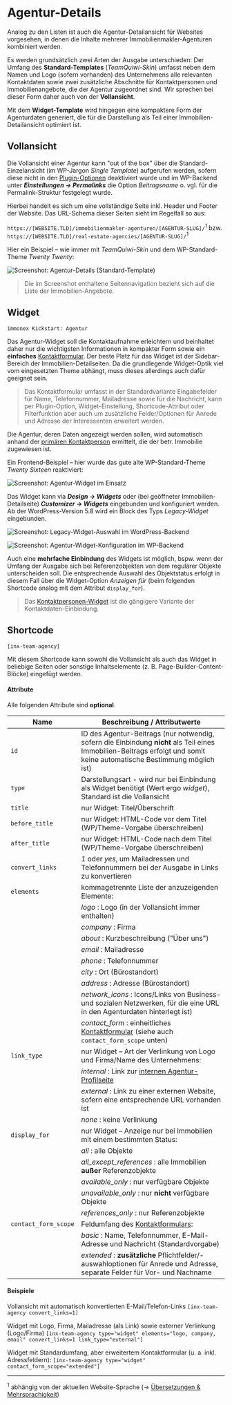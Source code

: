 # Agentur-Details

Analog zu den Listen ist auch die Agentur-Detailansicht für Websites vorgesehen, in denen die Inhalte mehrerer Immobilienmakler-Agenturen kombiniert werden.

Es werden grundsätzlich zwei Arten der Ausgabe unterschieden: Der Umfang des **Standard-Templates** (*TeamQuiwi-Skin*) umfasst neben dem Namen und Logo (sofern vorhanden) des Unternehmens alle relevanten Kontaktdaten sowie zwei zusätzliche Abschnitte für Kontaktpersonen und Immobilienangebote, die der Agentur zugeordnet sind. Wir sprechen bei dieser Form daher auch von der **Vollansicht**.

Mit dem **Widget-Template** wird hingegen eine kompaktere Form der Agenturdaten generiert, die für die Darstellung als Teil einer Immobilien-Detailansicht optimiert ist.

## Vollansicht

Die Vollansicht einer Agentur kann "out of the box" über die Standard-Einzelansicht (im WP-Jargon *Single Template*) aufgerufen werden, sofern diese nicht in den [Plugin-Optionen](../schnellstart/einrichtung?id=agentur-einzelansicht) deaktiviert wurde und im WP-Backend unter ***Einstellungen → Permalinks*** die Option *Beitragsname* o. vgl. für die Permalink-Struktur festgelegt wurde.

Hierbei handelt es sich um eine vollständige Seite inkl. Header und Footer der Website. Das URL-Schema dieser Seiten sieht im Regelfall so aus:

`https://[WEBSITE.TLD]/immobilienmakler-agenturen/[AGENTUR-SLUG]/`<sup>1</sup> bzw. `https://[WEBSITE.TLD]/real-estate-agencies/[AGENTUR-SLUG]/`<sup>1</sup>

Hier ein Beispiel – wie immer mit *TeamQuiwi-Skin* und dem WP-Standard-Theme *Twenty Twenty*:

![Screenshot: Agentur-Details (Standard-Template)](../assets/scst-fe-agency-details-1.jpg)

> Die im Screenshot enthaltene Seitennavigation bezieht sich auf die Liste der Immobilien-Angebote.

## Widget

`immonex Kickstart: Agentur`

Das Agentur-Widget soll die Kontaktaufnahme erleichtern und beinhaltet daher nur die wichtigsten Informationen in kompakter Form sowie ein **einfaches** [Kontaktformular](kontaktformular). Der beste Platz für das Widget ist der Sidebar-Bereich der Immobilien-Detailseiten. Da die grundlegende Widget-Optik viel vom eingesetzten Theme abhängt, muss dieses allerdings auch dafür geeignet sein.

> Das Kontaktformular umfasst in der Standardvariante Eingabefelder für Name, Telefonnummer, Mailadresse sowie für die Nachricht, kann per Plugin-Option, Widget-Einstellung, Shortcode-Attribut oder Filterfunktion aber auch um zusätzliche Felder/Optionen für Anrede und Adresse der Interessenten erweitert werden.

Die Agentur, deren Daten angezeigt werden sollen, wird automatisch anhand der [primären Kontaktperson](../beitragsarten#kontaktpersonagentur-→-immobilie) ermittelt, die der betr. Immobilie zugewiesen ist.

Ein Frontend-Beispiel – hier wurde das gute alte WP-Standard-Theme *Twenty Sixteen* reaktiviert:

![Screenshot: Agentur-Widget im Einsatz](../assets/scst-fe-agency-widget-1.gif)

Das Widget kann via ***Design → Widgets*** oder (bei geöffneter Immobilien-Detailseite) ***Customizer → Widgets*** eingebunden und konfiguriert werden. Ab der WordPress-Version 5.8 wird ein Block des Typs *Legacy-Widget* eingebunden.

![Screenshot: Legacy-Widget-Auswahl im WordPress-Backend](../assets/scst-be-wordpress-legacy-widget.gif)

![Screenshot: Agentur-Widget-Konfiguration im WP-Backend](../assets/scst-be-agency-widget-1.gif)

Auch eine **mehrfache Einbindung** des Widgets ist möglich, bspw. wenn der Umfang der Ausgabe sich bei Referenzobjekten von dem regulärer Objekte unterscheiden soll. Die entsprechende Auswahl des Objektstatus erfolgt in diesem Fall über die Widget-Option *Anzeigen für* (beim folgenden Shortcode analog mit dem Attribut `display_for`).

> Das [Kontaktpersonen-Widget](kontaktpersonen-details#Widget) ist die gängigere Variante der Kontaktdaten-Einbindung.

## Shortcode

`[inx-team-agency]`

Mit diesem Shortcode kann sowohl die Vollansicht als auch das Widget in beliebige Seiten oder sonstige Inhaltselemente (z. B. Page-Builder-Content-Blöcke) eingefügt werden.

#### Attribute

Alle folgenden Attribute sind **optional**.

| Name | Beschreibung / Attributwerte |
| ---- | ---------------------------- |
| `id` | ID des Agentur-Beitrags (nur notwendig, sofern die Einbindung **nicht** als Teil eines Immobilien-Beitrags erfolgt und somit keine automatische Bestimmung möglich ist) |
| `type` | Darstellungsart - wird nur bei Einbindung als Widget benötigt (Wert ergo *widget*), Standard ist die Vollansicht |
| `title` | nur Widget: Titel/Überschrift |
| `before_title` | nur Widget: HTML-Code vor dem Titel (WP/Theme-Vorgabe überschreiben) |
| `after_title` | nur Widget: HTML-Code nach dem Titel (WP/Theme-Vorgabe überschreiben) |
| `convert_links` | *1* oder *yes*, um Mailadressen und Telefonnummern bei der Ausgabe in Links zu konvertieren |
| `elements` | kommagetrennte Liste der anzuzeigenden Elemente: |
| | *logo* : Logo (in der Vollansicht immer enthalten) |
| | *company* : Firma |
| | *about* : Kurzbeschreibung ("Über uns") |
| | *email* : Mailadresse |
| | *phone* : Telefonnummer |
| | *city* : Ort (Bürostandort) |
| | *address* : Adresse (Bürostandort) |
| | *network_icons* : Icons/Links von Business- und sozialen Netzwerken, für die eine URL in den Agenturdaten hinterlegt ist) |
| | *contact_form* : einheitliches [Kontaktformular](kontaktformular) (siehe auch `contact_form_scope` unten) |
| `link_type` | nur Widget – Art der Verlinkung von Logo und Firma/Name des Unternehmens: |
| | *internal* : Link zur [internen Agentur-Profilseite](#Vollansicht) |
| | *external* : Link zu einer externen Website, sofern eine entsprechende URL  vorhanden ist |
| | *none* : keine Verlinkung |
| `display_for` | nur Widget – Anzeige nur bei Immobilien mit einem bestimmten Status: |
| | *all* : alle Objekte |
| | *all_except_references* : alle Immobilien **außer** Referenzobjekte |
| | *available_only* : nur verfügbare Objekte |
| | *unavailable_only* : nur **nicht** verfügbare Objekte |
| | *references_only* : nur Referenzobjekte |
| `contact_form_scope` | Feldumfang des [Kontaktformulars](kontaktformular): |
| | *basic* : Name, Telefonnummer, E-Mail-Adresse und Nachricht (Standardvorgabe) |
| | *extended* : **zusätzliche** Pflichtfelder/-auswahloptionen für Anrede und Adresse, separate Felder für Vor- und Nachname |

#### Beispiele

Vollansicht mit automatisch konvertierten E-Mail/Telefon-Links
`[inx-team-agency convert_links=1]`

Widget mit Logo, Firma, Mailadresse (als Link) sowie externer Verlinkung (Logo/Firma)
`[inx-team-agency type="widget" elements="logo, company, email" convert_links=1 link_type="external"]`

Widget mit Standardumfang, aber erweitertem Kontaktformular (u. a. inkl. Adressfeldern):
`[inx-team-agency type="widget" contact_form_scope="extended"]`

---

<sup>1</sup> abhängig von der aktuellen Website-Sprache (→ [Übersetzungen & Mehrsprachigkeit](../anpassung-erweiterung/uebersetzung-mehrsprachigkeit))